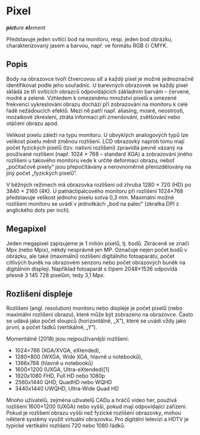 # Pixel
_**pict**ure **el**ement_

Představuje jeden svítící bod na monitoru, resp. jeden bod obrázku, charakterizovaný jasem a barvou, např. ve formátu RGB či CMYK. 

## Popis

Body na obrazovce tvoří čtvercovou síť a každý pixel je možné jednoznačně identifikovat podle jeho souřadnic. U barevných obrazovek se každý pixel skládá ze tří svítících obrazců odpovídajících základním barvám – červené, modré a zelené. Vzhledem k omezenému množství pixelů a omezené frekvenci vykreslování obrazu dochází při zobrazování na monitoru k celé řadě nežádoucích efektů. Mezi ně patří např. aliasing, moaré, neostrosti, mozaikové zkreslení, ztráta informací při zmenšování, zvětšování nebo otáčení obrazu apod.

Velikost pixelu záleží na typu monitoru. U obvyklých analogových typů lze velikost pixelu měnit změnou rozlišení. LCD obrazovky naproti tomu mají počet fyzických pixelů (tzv. nativní rozlišení) zpravidla pevně vázaný na používané rozlišení (např. 1024 × 768 – standard XGA) a zobrazování jiného rozlišení u takového monitoru vede k určité deformaci obrazu, neboť „počítačové pixely“ jsou přepočítávány a nerovnoměrně přerozdělovány na jiný počet „fyzických pixelů“.

V běžných režimech má obrazovka rozlišení od zhruba 1280 × 720 (HD) po 3840 × 2160 (4K). U patnáctipalcového monitoru při rozlišení 1024×768 představuje velikost jednoho pixelu sotva 0,3 mm. Maximální možné rozlišení monitoru se uvádí v jednotkách „bod na palec“ (zkratka DPI z anglického dots per inch). 

## Megapixel

Jeden megapixel zapisujeme je 1 milión pixelů, tj. bodů. Zkráceně se značí Mpx (nebo Mpix), někdy nesprávně jen MP. Označuje nejen počet bodů v obrázku, ale také (maximální) rozlišení digitálního fotoaparátu, počet citlivých buněk na obrazovém senzoru nebo počet obrazových buněk na digitálním displeji. Například fotoaparát s čipem 2048×1536 odpovídá přesně 3 145 728 pixelům, tedy 3,1 Mpx.

## Rozlišení displeje

Rozlišení (angl. resolution) monitoru nebo displeje je počet pixelů (nebo maximální rozlišení obrazu), které může být zobrazeno na obrazovce. Často se udává jako počet sloupců (horizontálně, „X“), které se uvádí vždy jako první, a počet řádků (vertikálně, „Y“).

Momentálně (2018) jsou nejpoužívanější rozlišení:

- 1024×768 (XGA/XVGA, eXtended),
- 1280×800 (WXGA, Wide XGA, hlavně u notebooků),
- 1366x768 (hlavně u notebooků)
- 1600×1200 (UXGA, Ultra-eXtended)[1]
- 1920x1080 FHD, Full HD nebo 1080p
- 2560x1440 QHD, QuadHD nebo WQHD
- 3440x1440 UWQHD, Ultra-Wide Quad HD

Mnoho uživatelů, zejména uživatelů CADu a hráčů video her, používá rozlišení 1600×1200 (UXGA) nebo vyšší, pokud mají odpovídající zařízení. Pokud je rozlišení obrazu vyšší než fyzické rozlišení obrazovky, mohou některé systémy využít virtuální obrazovku. Pro digitální televizi a HDTV je typické vertikální rozlišení 720 nebo 1080 řádků. 